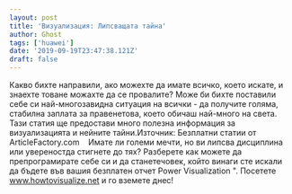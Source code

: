 ```yaml
---
layout: post
title: 'Визуализация: Липсващата тайна'
author: Ghost
tags: ['huawei']
date: '2019-09-19T23:47:38.121Z'
draft: false
---
```


Какво бихте направили, ако можехте да имате всичко, което искате, и знаехте товане можахте да се провалите? Може би бихте поставили себе си най-многозавидна ситуация на всички - да получите голяма, стабилна заплата за правенетова, което обичаш най-много на света. Тази статия ще предостави много полезна информация за визуализацията и нейните тайни.Източник: Безплатни статии от ArticleFactory.com    Имате ли големи мечти, но ви липсва дисциплина или увереностда стигнете до тях? Разберете как можете да препрограмирате себе си и да станетечовек, който винаги сте искали да бъдете във вашия безплатен отчет Power Visualization ". Посетете www.howtovisualize.net и го вземете днес!
